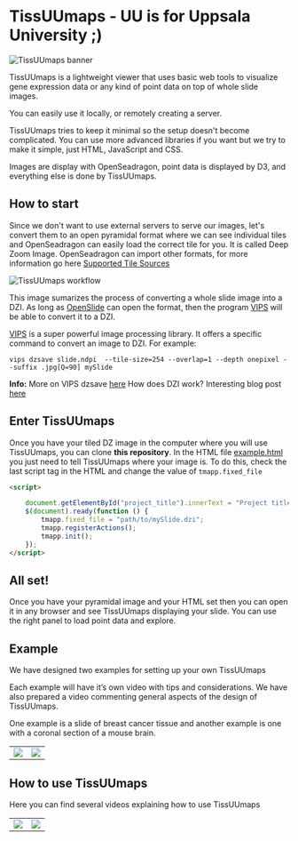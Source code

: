 TissUUmaps - UU is for Uppsala University ;) 
==========

![TissUUmaps banner](https://github.com/wahlby-lab/TissUUmaps/blob/master/misc/design/logo-github-2443-473.png)

TissUUmaps is a lightweight viewer that uses basic web tools to visualize gene expression data or any kind of point data on top of whole slide images.

You can easily use it locally, or remotely creating a server.

TissUUmaps tries to keep it minimal so the setup doesn't become complicated. You can use more advanced libraries if you want but we try to make it simple, just HTML, JavaScript and CSS.

Images are display with OpenSeadragon, point data is displayed by D3, and everything else is done by TissUUmaps.

## How to start

Since we don't want to use external servers to serve our images, let's convert them to an open pyramidal format where we can see individual tiles and OpenSeadragon can easily load the correct tile for you. It is called Deep Zoom Image. OpenSeadragon can import other formats, for more information go here [Supported Tile Sources](https://openseadragon.github.io/)

![TissUUmaps workflow](https://github.com/wahlby-lab/TissUUmaps/blob/master/misc/design/banner2.png)

This image sumarizes the process of converting a whole slide image into a DZI. As long as [OpenSlide](https://openslide.org/) can open the format, then the program [VIPS](https://libvips.github.io/libvips/) will be able to convert it to a DZI.

[VIPS](https://libvips.github.io/libvips/) is a super powerful image processing library. It offers a specific command to convert an image to DZI. For example:

`vips dzsave slide.ndpi  --tile-size=254 --overlap=1 --depth onepixel --suffix .jpg[Q=90] mySlide`

**Info:**
More on VIPS dzsave [here](https://libvips.github.io/libvips/API/current/Making-image-pyramids.md.html)
How does DZI work? Interesting blog post [here](https://www.gasi.ch/blog/inside-deep-zoom-1)

## Enter TissUUmaps

Once you have your tiled DZ image in the computer where you will use TissUUmaps, you can clone **this repository**.
In the HTML file [example.html](https://github.com/wahlby-lab/TissUUmaps/blob/master/example.html) you just need to tell TissUUmaps where your image is. To do this, check the last script tag in the HTML and change the value of `tmapp.fixed_file`

```HTML
<script>

    document.getElementById("project_title").innerText = "Project title";
    $(document).ready(function () {
        tmapp.fixed_file = "path/to/mySlide.dzi";
        tmapp.registerActions();
        tmapp.init();
    });
</script>
```
## All set!

Once you have your pyramidal image and your HTML set then you can open it in any browser and see TissUUmaps displaying your slide. You can use the right panel to load point data and explore.

## Example

We have designed two examples for setting up your own TissUUmaps

Each example will have it’s own video with tips and considerations. We have also prepared a video commenting general aspects of the design of TissUUmaps.

One example is a slide of breast cancer tissue and another example is one with a coronal section of a mouse brain.


<table>
    <tr>
        <td>
            <a href="https://tissuumaps.research.it.uu.se/examples.html#section-breastcancer">
            <img src="https://tissuumaps.research.it.uu.se/media/images/Demo-Example1.png" />
            </a>
        </td>        
        <td>
            <a href="https://tissuumaps.research.it.uu.se/examples.html#section-mousebrain">
            <img src="https://tissuumaps.research.it.uu.se/media/images/Demo-Example2.png">
            </a>
        </td>
    </tr>
</table>

## How to use TissUUmaps

Here you can find several videos explaining how to use TissUUmaps

<table>
    <tr>
        <td>
            <a href="https://tissuumaps.research.it.uu.se/howto.html#section-geneexp">
            <img src="https://tissuumaps.research.it.uu.se/media/images/geneexp.png" />
            </a>
        </td>        
        <td>
            <a href="https://tissuumaps.research.it.uu.se/howto.html#section-regions">
            <img src="https://tissuumaps.research.it.uu.se/media/images/regions.png">
            </a>
        </td>
    </tr>
</table>


